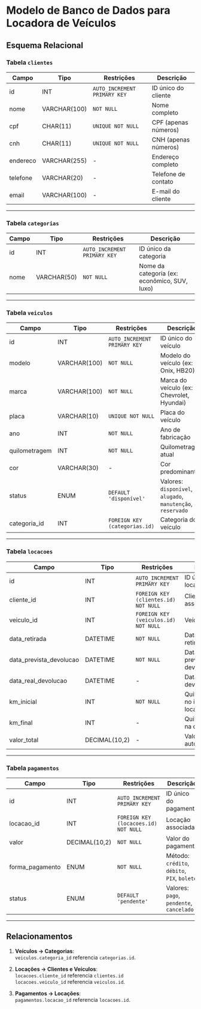 # Modelo de Banco de Dados para Locadora de Veículos

## Esquema Relacional

### Tabela `clientes`
| Campo      | Tipo          | Restrições                           | Descrição                              |
|------------|---------------|--------------------------------------|----------------------------------------|
| id         | INT           | `AUTO_INCREMENT PRIMARY KEY`        | ID único do cliente                    |
| nome       | VARCHAR(100)  | `NOT NULL`                           | Nome completo                          |
| cpf        | CHAR(11)      | `UNIQUE NOT NULL`                    | CPF (apenas números)                   |
| cnh        | CHAR(11)      | `UNIQUE NOT NULL`                    | CNH (apenas números)                   |
| endereco   | VARCHAR(255)  | -                                    | Endereço completo                      |
| telefone   | VARCHAR(20)   | -                                    | Telefone de contato                    |
| email      | VARCHAR(100)  | -                                    | E-mail do cliente                      |

---

### Tabela `categorias`
| Campo | Tipo         | Restrições                    | Descrição               |
|-------|--------------|-------------------------------|-------------------------|
| id    | INT          | `AUTO_INCREMENT PRIMARY KEY` | ID único da categoria   |
| nome  | VARCHAR(50)  | `NOT NULL`                    | Nome da categoria (ex: econômico, SUV, luxo) |

---

### Tabela `veiculos`
| Campo           | Tipo                          | Restrições                           | Descrição                                   |
|-----------------|-------------------------------|--------------------------------------|---------------------------------------------|
| id              | INT                           | `AUTO_INCREMENT PRIMARY KEY`        | ID único do veículo                        |
| modelo          | VARCHAR(100)                  | `NOT NULL`                           | Modelo do veículo (ex: Onix, HB20)          |
| marca           | VARCHAR(100)                  | `NOT NULL`                           | Marca do veículo (ex: Chevrolet, Hyundai)   |
| placa           | VARCHAR(10)                   | `UNIQUE NOT NULL`                    | Placa do veículo                           |
| ano             | INT                           | `NOT NULL`                           | Ano de fabricação                          |
| quilometragem   | INT                           | `NOT NULL`                           | Quilometragem atual                        |
| cor             | VARCHAR(30)                   | -                                    | Cor predominante                           |
| status          | ENUM                          | `DEFAULT 'disponível'`               | Valores: `disponível`, `alugado`, `manutenção`, `reservado` |
| categoria_id    | INT                           | `FOREIGN KEY (categorias.id)`        | Categoria do veículo                       |

---

### Tabela `locacoes`
| Campo                     | Tipo         | Restrições                           | Descrição                              |
|---------------------------|--------------|--------------------------------------|----------------------------------------|
| id                        | INT          | `AUTO_INCREMENT PRIMARY KEY`        | ID único da locação                    |
| cliente_id                | INT          | `FOREIGN KEY (clientes.id) NOT NULL` | Cliente associado                      |
| veiculo_id                | INT          | `FOREIGN KEY (veiculos.id) NOT NULL` | Veículo alugado                        |
| data_retirada             | DATETIME     | `NOT NULL`                           | Data/hora de retirada                  |
| data_prevista_devolucao   | DATETIME     | `NOT NULL`                           | Data/hora prevista para devolução      |
| data_real_devolucao       | DATETIME     | -                                    | Data/hora real da devolução            |
| km_inicial                | INT          | `NOT NULL`                           | Quilometragem no início da locação     |
| km_final                  | INT          | -                                    | Quilometragem na devolução             |
| valor_total               | DECIMAL(10,2)| -                                    | Valor calculado automaticamente        |

---

### Tabela `pagamentos`
| Campo             | Tipo                     | Restrições                           | Descrição                              |
|-------------------|--------------------------|--------------------------------------|----------------------------------------|
| id                | INT                      | `AUTO_INCREMENT PRIMARY KEY`        | ID único do pagamento                  |
| locacao_id        | INT                      | `FOREIGN KEY (locacoes.id) NOT NULL` | Locação associada                      |
| valor             | DECIMAL(10,2)            | `NOT NULL`                           | Valor do pagamento                     |
| forma_pagamento   | ENUM                     | `NOT NULL`                           | Método: `crédito`, `débito`, `PIX`, `boleto` |
| status            | ENUM                     | `DEFAULT 'pendente'`                 | Valores: `pago`, `pendente`, `cancelado` |

---

## Relacionamentos
1. **Veículos → Categorias**:  
   `veiculos.categoria_id` referencia `categorias.id`.

2. **Locações → Clientes e Veículos**:  
   `locacoes.cliente_id` referencia `clientes.id`  
   `locacoes.veiculo_id` referencia `veiculos.id`.

3. **Pagamentos → Locações**:  
   `pagamentos.locacao_id` referencia `locacoes.id`.
